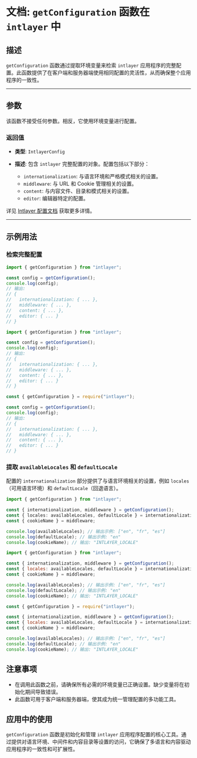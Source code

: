 # 文档: `getConfiguration` 函数在 `intlayer` 中

## 描述

`getConfiguration` 函数通过提取环境变量来检索 `intlayer` 应用程序的完整配置。此函数提供了在客户端和服务器端使用相同配置的灵活性，从而确保整个应用程序的一致性。

---

## 参数

该函数不接受任何参数。相反，它使用环境变量进行配置。

### 返回值

- **类型**: `IntlayerConfig`
- **描述**: 包含 `intlayer` 完整配置的对象。配置包括以下部分：

  - `internationalization`: 与语言环境和严格模式相关的设置。
  - `middleware`: 与 URL 和 Cookie 管理相关的设置。
  - `content`: 与内容文件、目录和模式相关的设置。
  - `editor`: 编辑器特定的配置。

详见 [Intlayer 配置文档](https://github.com/aymericzip/intlayer/blob/main/docs/zh/configuration.md) 获取更多详情。

---

## 示例用法

### 检索完整配置

```typescript codeFormat="typescript"
import { getConfiguration } from "intlayer";

const config = getConfiguration();
console.log(config);
// 输出:
// {
//   internationalization: { ... },
//   middleware: { ... },
//   content: { ... },
//   editor: { ... }
// }
```

```javascript codeFormat="esm"
import { getConfiguration } from "intlayer";

const config = getConfiguration();
console.log(config);
// 输出:
// {
//   internationalization: { ... },
//   middleware: { ... },
//   content: { ... },
//   editor: { ... }
// }
```

```javascript codeFormat="commonjs"
const { getConfiguration } = require("intlayer");

const config = getConfiguration();
console.log(config);
// 输出:
// {
//   internationalization: { ... },
//   middleware: { ... },
//   content: { ... },
//   editor: { ... }
// }
```

### 提取 `availableLocales` 和 `defaultLocale`

配置的 `internationalization` 部分提供了与语言环境相关的设置，例如 `locales`（可用语言环境）和 `defaultLocale`（回退语言）。

```typescript codeFormat="typescript"
import { getConfiguration } from "intlayer";

const { internationalization, middleware } = getConfiguration();
const { locales: availableLocales, defaultLocale } = internationalization;
const { cookieName } = middleware;

console.log(availableLocales); // 输出示例: ["en", "fr", "es"]
console.log(defaultLocale); // 输出示例: "en"
console.log(cookieName); // 输出: "INTLAYER_LOCALE"
```

```javascript codeFormat="esm"
import { getConfiguration } from "intlayer";

const { internationalization, middleware } = getConfiguration();
const { locales: availableLocales, defaultLocale } = internationalization;
const { cookieName } = middleware;

console.log(availableLocales); // 输出示例: ["en", "fr", "es"]
console.log(defaultLocale); // 输出示例: "en"
console.log(cookieName); // 输出: "INTLAYER_LOCALE"
```

```javascript codeFormat="commonjs"
const { getConfiguration } = require("intlayer");

const { internationalization, middleware } = getConfiguration();
const { locales: availableLocales, defaultLocale } = internationalization;
const { cookieName } = middleware;

console.log(availableLocales); // 输出示例: ["en", "fr", "es"]
console.log(defaultLocale); // 输出示例: "en"
console.log(cookieName); // 输出: "INTLAYER_LOCALE"
```

## 注意事项

- 在调用此函数之前，请确保所有必需的环境变量已正确设置。缺少变量将在初始化期间导致错误。
- 此函数可用于客户端和服务器端，使其成为统一管理配置的多功能工具。

## 应用中的使用

`getConfiguration` 函数是初始化和管理 `intlayer` 应用程序配置的核心工具。通过提供对语言环境、中间件和内容目录等设置的访问，它确保了多语言和内容驱动应用程序的一致性和可扩展性。
